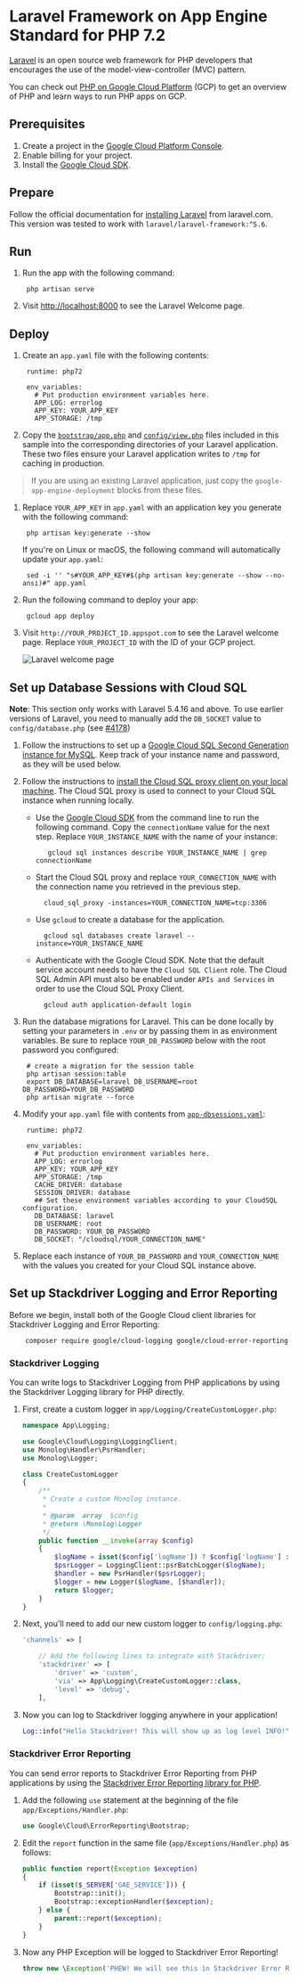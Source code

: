 # Laravel Framework on App Engine Standard for PHP 7.2

[Laravel][laravel] is an open source web framework for PHP developers that encourages the use of the model-view-controller (MVC) pattern.

You can check out [PHP on Google Cloud Platform][php-gcp] (GCP) to get an
overview of PHP and learn ways to run PHP apps on GCP.

## Prerequisites

1. Create a project in the [Google Cloud Platform Console](https://console.cloud.google.com/project).
1. Enable billing for your project.
1. Install the [Google Cloud SDK][cloud_sdk].

## Prepare

Follow the official documentation for [installing Laravel][laravel-install] from
laravel.com. This version was tested to work with `laravel/laravel-framework:^5.6`.

## Run

1. Run the app with the following command:

        php artisan serve

1. Visit [http://localhost:8000](http://localhost:8000) to see the Laravel
   Welcome page.

## Deploy

1. Create an `app.yaml` file with the following contents:

        runtime: php72

        env_variables:
          # Put production environment variables here.
          APP_LOG: errorlog
          APP_KEY: YOUR_APP_KEY
          APP_STORAGE: /tmp

1. Copy the [`bootstrap/app.php`](bootstrap/app.php) and
  [`config/view.php`](config/view.php) files included in this sample into the
  corresponding directories of your Laravel application. These two files ensure
  your Laravel application writes to `/tmp` for caching in production.

  > If you are using an existing Laravel application, just copy the
  `google-app-engine-deployment` blocks from these files.

1. Replace `YOUR_APP_KEY` in `app.yaml` with an application key you generate
  with the following command:

        php artisan key:generate --show

    If you're on Linux or macOS, the following command will automatically
    update your `app.yaml`:

        sed -i '' "s#YOUR_APP_KEY#$(php artisan key:generate --show --no-ansi)#" app.yaml

1. Run the following command to deploy your app:

        gcloud app deploy

1. Visit `http://YOUR_PROJECT_ID.appspot.com` to see the Laravel welcome page. Replace `YOUR_PROJECT_ID`
   with the ID of your GCP project.

    ![Laravel welcome page][laravel-welcome]

## Set up Database Sessions with Cloud SQL

**Note**: This section only works with Laravel 5.4.16 and above. To use earlier versions of
Laravel, you need to manually add the `DB_SOCKET` value to
`config/database.php` (see [#4178](https://github.com/laravel/laravel/pull/4179/files))

1. Follow the instructions to set up a
   [Google Cloud SQL Second Generation instance for MySQL][cloudsql-create].
   Keep track of your instance name and password, as they
   will be used below.

1. Follow the instructions to
   [install the Cloud SQL proxy client on your local machine][cloudsql-install].
   The Cloud SQL proxy is used to connect to your Cloud SQL instance when running
   locally.

   * Use the [Google Cloud SDK][cloud_sdk] from the command line to run the following command. Copy the `connectionName` value for the next step. Replace `YOUR_INSTANCE_NAME` with the name of your instance:

            gcloud sql instances describe YOUR_INSTANCE_NAME | grep connectionName

    * Start the Cloud SQL proxy and replace `YOUR_CONNECTION_NAME` with the connection name you retrieved in the previous step.

            cloud_sql_proxy -instances=YOUR_CONNECTION_NAME=tcp:3306

    * Use `gcloud` to create a database for the application.

            gcloud sql databases create laravel --instance=YOUR_INSTANCE_NAME
            
    * Authenticate with the Google Cloud SDK. Note that the default service account needs to have the `Cloud SQL Client` role. The Cloud SQL Admin API must also be enabled under `APIs and Services` in order to use the Cloud SQL Proxy Client.
                
            gcloud auth application-default login

1. Run the database migrations for Laravel. This can be done locally by setting
  your parameters in `.env` or by passing them in as environment variables. Be
  sure to replace `YOUR_DB_PASSWORD` below with the root password you
  configured:

        # create a migration for the session table
        php artisan session:table
        export DB_DATABASE=laravel DB_USERNAME=root DB_PASSWORD=YOUR_DB_PASSWORD
        php artisan migrate --force

1. Modify your `app.yaml` file with contents from [`app-dbsessions.yaml`](app-dbsessions.yaml):

        runtime: php72

        env_variables:
          # Put production environment variables here.
          APP_LOG: errorlog
          APP_KEY: YOUR_APP_KEY
          APP_STORAGE: /tmp
          CACHE_DRIVER: database
          SESSION_DRIVER: database
          ## Set these environment variables according to your CloudSQL configuration.
          DB_DATABASE: laravel
          DB_USERNAME: root
          DB_PASSWORD: YOUR_DB_PASSWORD
          DB_SOCKET: "/cloudsql/YOUR_CONNECTION_NAME"

1. Replace each instance of `YOUR_DB_PASSWORD` and `YOUR_CONNECTION_NAME`
   with the values you created for your Cloud SQL instance above.

## Set up Stackdriver Logging and Error Reporting

Before we begin, install both of the Google Cloud client libraries for Stackdriver
Logging and Error Reporting:

        composer require google/cloud-logging google/cloud-error-reporting

### Stackdriver Logging

You can write logs to Stackdriver Logging from PHP applications by using the Stackdriver Logging library for PHP directly.

1. First, create a custom logger in `app/Logging/CreateCustomLogger.php`:
    ```php
    namespace App\Logging;

    use Google\Cloud\Logging\LoggingClient;
    use Monolog\Handler\PsrHandler;
    use Monolog\Logger;

    class CreateCustomLogger
    {
        /**
         * Create a custom Monolog instance.
         *
         * @param  array  $config
         * @return \Monolog\Logger
         */
        public function __invoke(array $config)
        {
            $logName = isset($config['logName']) ? $config['logName'] : 'app';
            $psrLogger = LoggingClient::psrBatchLogger($logName);
            $handler = new PsrHandler($psrLogger);
            $logger = new Logger($logName, [$handler]);
            return $logger;
        }
    }
    ```

1. Next, you'll need to add our new custom logger to `config/logging.php`:

    ```php
    'channels' => [

        // Add the following lines to integrate with Stackdriver:
        'stackdriver' => [
            'driver' => 'custom',
            'via' => App\Logging\CreateCustomLogger::class,
            'level' => 'debug',
        ],
    ```

1. Now you can log to Stackdriver logging anywhere in your application!

    ```php
    Log::info("Hello Stackdriver! This will show up as log level INFO!");
    ```

### Stackdriver Error Reporting

You can send error reports to Stackdriver Error Reporting from PHP applications by using the
[Stackdriver Error Reporting library for PHP](http://googleapis.github.io/google-cloud-php/#/docs/cloud-error-reporting/v0.12.3/errorreporting/readme).


1. Add the following `use` statement at the beginning of the file `app/Exceptions/Handler.php`:
    ```php
    use Google\Cloud\ErrorReporting\Bootstrap;
    ```

1. Edit the `report` function in the same file (`app/Exceptions/Handler.php`) as follows:
    ```php
    public function report(Exception $exception)
    {
        if (isset($_SERVER['GAE_SERVICE'])) {
            Bootstrap::init();
            Bootstrap::exceptionHandler($exception);
        } else {
            parent::report($exception);
        }
    }
    ```

1. Now any PHP Exception will be logged to Stackdriver Error Reporting!
    ```php
    throw new \Exception('PHEW! We will see this in Stackdriver Error Reporting!');
    ```

[php-gcp]: https://cloud.google.com/php
[laravel]: http://laravel.com
[laravel-install]: https://laravel.com/docs/5.4/installation
[laravel-welcome]: https://storage.googleapis.com/gcp-community/tutorials/run-laravel-on-appengine-flexible/welcome-page.png
[cloud_sdk]: https://cloud.google.com/sdk/
[cloudsql-create]: https://cloud.google.com/sql/docs/mysql/create-instance
[cloudsql-install]: https://cloud.google.com/sql/docs/mysql/connect-external-app#install
